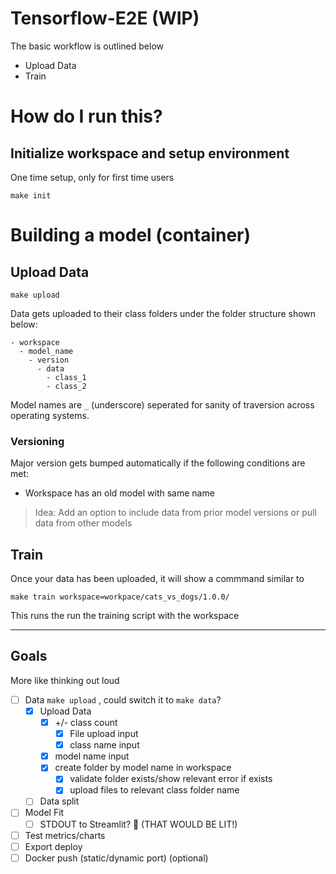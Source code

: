 # Tensorflow-E2E (WIP)

The basic workflow is outlined below
- Upload Data
- Train


# How do I run this?

## Initialize workspace and setup environment 
One time setup, only for first time users
```
make init
```

# Building a model (container)

## Upload Data
```
make upload
```
Data gets uploaded to their class folders under the folder structure shown below:
```
- workspace
  - model_name
    - version
      - data
        - class_1
        - class_2
```

Model names are `_` (underscore) seperated for sanity of traversion across operating systems.

### Versioning

Major version gets bumped automatically if the following conditions are met:
- Workspace has an old model with same name

>Idea: Add an option to include data from prior model versions or pull data from other models


## Train
Once your data has been uploaded, it will show a commmand similar to
```
make train workspace=workpace/cats_vs_dogs/1.0.0/
```
This runs the run the training script with the workspace

--- 
## Goals
More like thinking out loud
- [ ] Data `make upload` , could switch it to `make data`?
  - [x] Upload Data 
    - [x] +/- class count 
      - [x] File upload input
      - [x] class name input
    - [x] model name input
    - [x] create folder by model name in workspace
      - [x] validate folder exists/show relevant error if exists
      - [x] upload files to relevant class folder name
  - [ ] Data split
- [ ] Model Fit
  - [ ] STDOUT to Streamlit? 🤔 (THAT WOULD BE LIT!)
- [ ] Test metrics/charts
- [ ] Export deploy
- [ ] Docker push (static/dynamic port) (optional)
